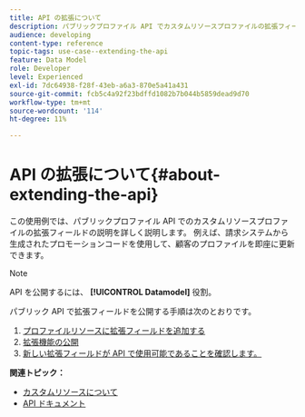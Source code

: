 ```yaml
---
title: API の拡張について
description: パブリックプロファイル API でカスタムリソースプロファイルの拡張フィールドを公開する方法を説明します。
audience: developing
content-type: reference
topic-tags: use-case--extending-the-api
feature: Data Model
role: Developer
level: Experienced
exl-id: 7dc64938-f28f-43eb-a6a3-870e5a41a431
source-git-commit: fcb5c4a92f23bdffd1082b7b044b5859dead9d70
workflow-type: tm+mt
source-wordcount: '114'
ht-degree: 11%

---
```


# API の拡張について{#about-extending-the-api}

この使用例では、パブリックプロファイル API でのカスタムリソースプロファイルの拡張フィールドの説明を詳しく説明します。 例えば、請求システムから生成されたプロモーションコードを使用して、顧客のプロファイルを即座に更新できます。

>[!NOTE]
>
>API を公開するには、 **[!UICONTROL Datamodel]** 役割。

パブリック API で拡張フィールドを公開する手順は次のとおりです。

1. [プロファイルリソースに拡張フィールドを追加する](../../developing/using/step-1--add-extension-fields-to-the-profile-resource.md)
1. [拡張機能の公開](../../developing/using/step-2--publish-the-extension.md)
1. [新しい拡張フィールドが API で使用可能であることを確認します。](../../developing/using/step-3--verify-the-extension.md)

**関連トピック：**

* [カスタムリソースについて](../../developing/using/data-model-concepts.md)
* [API ドキュメント](../../api/using/get-started-apis.md)
